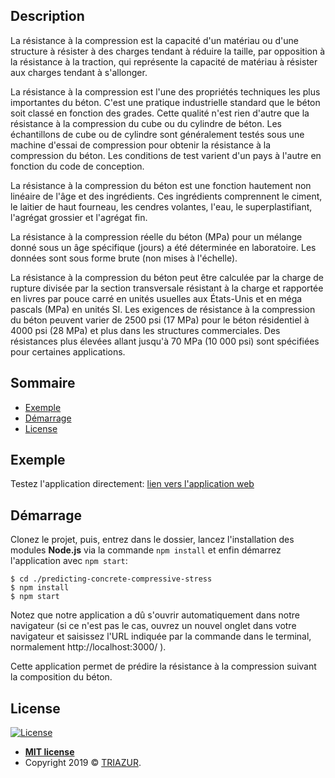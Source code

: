 ## Description

La résistance à la compression est la capacité d'un matériau ou d'une structure à résister à des charges tendant à réduire la taille, par opposition à la résistance à la traction, qui représente la capacité de matériau à résister aux charges tendant à s'allonger.

La résistance à la compression est l'une des propriétés techniques les plus importantes du béton. C'est une pratique industrielle standard que le béton soit classé en fonction des grades. Cette qualité n'est rien d'autre que la résistance à la compression du cube ou du cylindre de béton. Les échantillons de cube ou de cylindre sont généralement testés sous une machine d'essai de compression pour obtenir la résistance à la compression du béton. Les conditions de test varient d'un pays à l'autre en fonction du code de conception.

La résistance à la compression du béton est une fonction hautement non linéaire de l'âge et des ingrédients. Ces ingrédients comprennent le ciment, le laitier de haut fourneau, les cendres volantes, l'eau, le superplastifiant, l'agrégat grossier et l'agrégat fin.

La résistance à la compression réelle du béton (MPa) pour un mélange donné sous un âge spécifique (jours) a été déterminée en laboratoire. Les données sont sous forme brute (non mises à l'échelle).

La résistance à la compression du béton peut être calculée par la charge de rupture divisée par la section transversale résistant à la charge et rapportée en livres par pouce carré en unités usuelles aux États-Unis et en méga pascals (MPa) en unités SI. Les exigences de résistance à la compression du béton peuvent varier de 2500 psi (17 MPa) pour le béton résidentiel à 4000 psi (28 MPa) et plus dans les structures commerciales. Des résistances plus élevées allant jusqu'à 70 MPa (10 000 psi) sont spécifiées pour certaines applications.

## Sommaire

- [Exemple](#exemple)
- [Démarrage](#demarrage)
- [License](#license)

## <a name="exemple"></a>Exemple

Testez l'application directement: <a href="https://xenodochial-lamarr-55e1b6.netlify.app/" target="_blank">lien vers l'application web</a>

## <a name="demarrage"></a>Démarrage

Clonez le projet, puis, entrez dans le dossier, lancez l'installation des modules **Node.js** via la commande `npm install` et enfin démarrez l'application avec `npm start`:

```shell
$ cd ./predicting-concrete-compressive-stress
$ npm install
$ npm start
```
Notez que notre application a dû s'ouvrir automatiquement dans notre navigateur (si ce n'est pas le cas, ouvrez un nouvel onglet dans votre navigateur et saisissez l'URL indiquée par la commande dans le terminal, normalement  http://localhost:3000/ ).

Cette application permet de prédire la résistance à la compression suivant la composition du béton.


## License

[![License](http://img.shields.io/:license-mit-blue.svg?style=flat-square)](http://badges.mit-license.org)

- **[MIT license](http://opensource.org/licenses/mit-license.php)**
- Copyright 2019 © <a href="http://triazur.com" target="_blank">TRIAZUR</a>.